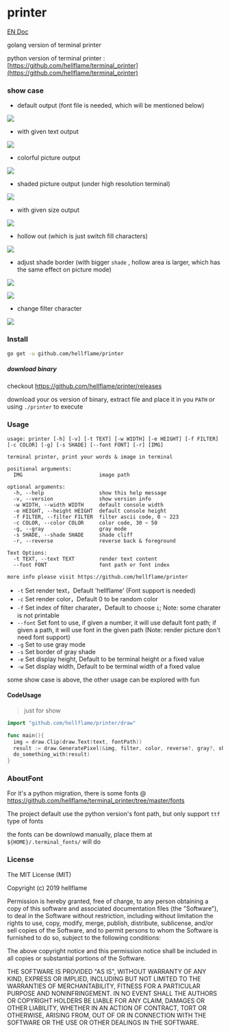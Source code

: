 # printer

[EN Doc]()

golang version of terminal printer

python version of terminal printer : [https://github.com/hellflame/terminal_printer](https://github.com/hellflame/terminal_printer)

### show case

- default output (font file is needed, which will be mentioned below)

![](../image/example1.png)

- with given text output

![](../image/example2.png)

- colorful picture output

![](../image/example3.png)

- shaded picture output (under high resolution terminal)

![](../image/example4.png)

- with given size output

![](../image/example5.png)

- hollow out (which is just switch fill characters)

![](../image/example6.png)

- adjust shade border (with bigger `shade` , hollow area is larger, which has the same effect on picture mode)

![](../image/example7.png)

![](../image/example8.png)

- change filter character

![](../image/example9.png)

### Install

```bash
go get -u github.com/hellflame/printer
```

##### download binary

checkout https://github.com/hellflame/printer/releases 

download your os version of binary, extract file and place it in you `PATH` or using `./printer` to execute

### Usage

```
usage: printer [-h] [-v] [-t TEXT] [-w WIDTH] [-e HEIGHT] [-f FILTER] [-c COLOR] [-g] [-s SHADE] [--font FONT] [-r] [IMG]

terminal printer, print your words & image in terminal

positional arguments:
  IMG                         image path

optional arguments:
  -h, --help                  show this help message
  -v, --version               show version info
  -w WIDTH, --width WIDTH     default console width
  -e HEIGHT, --height HEIGHT  default console height
  -f FILTER, --filter FILTER  filter ascii code, 0 ~ 223
  -c COLOR, --color COLOR     color code, 30 ~ 50
  -g, --gray                  gray mode
  -s SHADE, --shade SHADE     shade cliff
  -r, --reverse               reverse back & foreground

Text Options:
  -t TEXT, --text TEXT        render text content
  --font FONT                 font path or font index

more info please visit https://github.com/hellflame/printer
```

- `-t`  Set render text，Default 'hellflame' (Font support is needed)
- `-c` Set render color，Default 0 to be random color
- `-f` Set index of filter charater，Default to choose `i`; Note: some charater is not printable
- `--font` Set font to use, if given a number, it will use default font path; if given a path, it will use font in the given path (Note: render picture don't need font support)
- `-g` Set to use gray mode
- `-s` Set border of gray shade
- `-e` Set display height, Default to be terminal height or a fixed value
- `-w` Set display width, Default to be terminal width of a fixed value

some show case is above, the other usage can be explored with fun

#### CodeUsage

> just for show

```go
import "github.com/hellflame/printer/draw"

func main(){
  img = draw.Clip(draw.Text(text, fontPath))
  result := draw.GeneratePixel(&img, filter, color, reverse?, gray?, shade)
  do_something_with(result)
}
```

### AboutFont

For it's a python migration, there is some fonts @ https://github.com/hellflame/terminal_printer/tree/master/fonts

The project default use the python version's font path, but only support `ttf` type of fonts

the fonts can be downlowd manually, place them at  `${HOME}/.terminal_fonts/` will do

### License

The MIT License (MIT)

Copyright (c) 2019 hellflame

Permission is hereby granted, free of charge, to any person obtaining a copy
of this software and associated documentation files (the "Software"), to deal
in the Software without restriction, including without limitation the rights
to use, copy, modify, merge, publish, distribute, sublicense, and/or sell
copies of the Software, and to permit persons to whom the Software is
furnished to do so, subject to the following conditions:

The above copyright notice and this permission notice shall be included in all
copies or substantial portions of the Software.

THE SOFTWARE IS PROVIDED "AS IS", WITHOUT WARRANTY OF ANY KIND, EXPRESS OR
IMPLIED, INCLUDING BUT NOT LIMITED TO THE WARRANTIES OF MERCHANTABILITY,
FITNESS FOR A PARTICULAR PURPOSE AND NONINFRINGEMENT. IN NO EVENT SHALL THE
AUTHORS OR COPYRIGHT HOLDERS BE LIABLE FOR ANY CLAIM, DAMAGES OR OTHER
LIABILITY, WHETHER IN AN ACTION OF CONTRACT, TORT OR OTHERWISE, ARISING FROM,
OUT OF OR IN CONNECTION WITH THE SOFTWARE OR THE USE OR OTHER DEALINGS IN THE
SOFTWARE.
